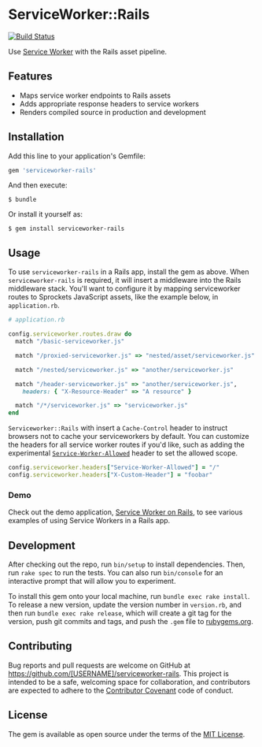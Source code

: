 # ServiceWorker::Rails

[![Build Status](https://travis-ci.org/rossta/serviceworker-rails.svg?branch=master)](https://travis-ci.org/rossta/serviceworker-rails)

Use [Service Worker](https://developer.mozilla.org/en-US/docs/Web/API/Service_Worker_API) with the Rails asset pipeline.

## Features

* Maps service worker endpoints to Rails assets
* Adds appropriate response headers to service workers
* Renders compiled source in production and development

## Installation

Add this line to your application's Gemfile:

```ruby
gem 'serviceworker-rails'
```

And then execute:

    $ bundle

Or install it yourself as:

    $ gem install serviceworker-rails

## Usage

To use `serviceworker-rails` in a Rails app, install the gem as above. When
`serviceworker-rails` is required, it will insert a middleware into the Rails
middleware stack. You'll want to configure it by mapping serviceworker routes to
Sprockets JavaScript assets, like the example below, in `application.rb`.

```ruby
# application.rb

config.serviceworker.routes.draw do
  match "/basic-serviceworker.js"

  match "/proxied-serviceworker.js" => "nested/asset/serviceworker.js"

  match "/nested/serviceworker.js" => "another/serviceworker.js"

  match "/header-serviceworker.js" => "another/serviceworker.js",
    headers: { "X-Resource-Header" => "A resource" }

  match "/*/serviceworker.js" => "serviceworker.js"
end
```

`Serviceworker::Rails` with insert a `Cache-Control` header to instruct browsers
not to cache your serviceworkers by default. You can customize the headers for all service worker routes if you'd like,
such as adding the experimental [`Service-Worker-Allowed`](https://slightlyoff.github.io/ServiceWorker/spec/service_worker/#service-worker-allowed) header to set the allowed scope.

```ruby
config.serviceworker.headers["Service-Worker-Allowed"] = "/"
config.serviceworker.headers["X-Custom-Header"] = "foobar"
```

### Demo

Check out the demo application, [Service Worker on Rails](https://serviceworker-rails.herokuapp.com/), to see various examples of using Service Workers in a Rails app.

## Development

After checking out the repo, run `bin/setup` to install dependencies. Then, run `rake spec` to run the tests. You can also run `bin/console` for an interactive prompt that will allow you to experiment.

To install this gem onto your local machine, run `bundle exec rake install`. To release a new version, update the version number in `version.rb`, and then run `bundle exec rake release`, which will create a git tag for the version, push git commits and tags, and push the `.gem` file to [rubygems.org](https://rubygems.org).

## Contributing

Bug reports and pull requests are welcome on GitHub at https://github.com/[USERNAME]/serviceworker-rails. This project is intended to be a safe, welcoming space for collaboration, and contributors are expected to adhere to the [Contributor Covenant](http://contributor-covenant.org) code of conduct.

## License

The gem is available as open source under the terms of the [MIT License](http://opensource.org/licenses/MIT).

